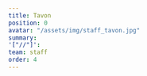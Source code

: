 ```yaml
---
title: Tavon
position: 0
avatar: "/assets/img/staff_tavon.jpg"
summary: 
'["//"]': 
team: staff
order: 4
---
```



